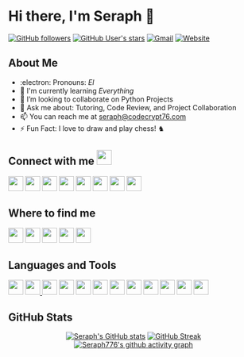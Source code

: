 # Hi there, I'm Seraph 👋

[![GitHub followers](https://img.shields.io/github/followers/seraph776?logo=github&style=for-the-badge)](https://github.com/seraph776)
[![GitHub User's stars](https://img.shields.io/github/stars/seraph776?logo=github&style=for-the-badge)](https://github.com/seraph776)
[![Gmail](https://img.shields.io/badge/-blue?&labelColor=grey&label=Gmail&logo=gmail&logoColor=white&style=for-the-badge)]((mailto:seraph776@gmail.com)) 
[![Website](https://img.shields.io/website?label=Seraph76.com&logo=appveyor&logoColor=green&style=for-the-badge&url=https%3A%2F%2Fseraph76.com%2F)](#)


## About Me
  
- :electron: Pronouns: _El_
- 🌱 I'm currently learning _Everything_ 
- 🤝 I’m looking to collaborate on Python Projects
- 💬 Ask me about: Tutoring, Code Review, and Project Collaboration
- 📫 You can reach me at [seraph@codecrypt76.com](mailto:seraph776@gmail.com)    
- ⚡ Fun Fact: I love to draw and play chess! ♞
<!-- ➡️ Checkout my [portfolio](https://github.com/seraph776/CodeCrypt776).-->

<!--
I am a Code-Blooded Python Engineer and Web Developer. I specialize in web scraping, social media mining, and data visualization using Python programming. I have a strong working knowledge of algorithms, data structures, object-oriented programming and cybersecurity concepts. I am an experienced problem-solver capable of working independently or in a team environment.<br> 
[![Twitter Follow](https://img.shields.io/twitter/follow/seraph776?color=blue&logo=twitter&style=for-the-badge)](https://twitter.com/seraph776)
-->

 ## Connect with me <img src="https://media.giphy.com/media/iY8CRBdQXODJSCERIr/giphy.gif" width="30px">

<a href="https://www.linkedin.com/in/wmassey776/"><img src="https://cdn.jsdelivr.net/npm/simple-icons@3.0.1/icons/linkedin.svg" height="30" width="30"/></a>
<a href="https://www.youtube.com/channel/UCubvql5Iyb2wc5jMWISDieA/playlists"><img src="https://cdn.jsdelivr.net/npm/simple-icons@3.0.1/icons/youtube.svg" height="30" width="30"/></a>
<a href="https://twitter.com/seraph776"><img src="https://cdn.jsdelivr.net/npm/simple-icons@3.0.1/icons/twitter.svg" height="30" width="30"/></a>
<a href="https://dev.to/seraph776"><img src="https://cdn.jsdelivr.net/npm/simple-icons@3.0.1/icons/dev-dot-to.svg" height="30" width="30"/></a>
<a href="https://stackoverflow.com/users/14462728/seraph"><img src="https://cdn.jsdelivr.net/npm/simple-icons@3.0.1/icons/stackoverflow.svg" height="30" width="30"/></a>
<a href="https://www.codecademy.com/profiles/Seraph776"><img src="https://cdn.jsdelivr.net/npm/simple-icons@3.0.1/icons/codecademy.svg" height="30" width="30"/></a>
<a href="https://www.reddit.com/user/seraph776"><img src="https://cdn.jsdelivr.net/npm/simple-icons@3.0.1/icons/reddit.svg" height="30" width="30"/></a>
<a href="https://discordapp.com/users/766170036364247073"><img src="https://cdn.jsdelivr.net/npm/simple-icons@3.0.1/icons/discord.svg" height="30" width="30"/></a>


## Where to find me


<a href="https://www.codewars.com/users/seraph776"><img src="https://cdn.jsdelivr.net/npm/simple-icons@3.0.1/icons/codewars.svg" height="30" width="30"/></a>
<a href="https://www.hackerrank.com/seraph776"><img src="https://cdn.jsdelivr.net/npm/simple-icons@3.0.1/icons/hackerrank.svg" height="30" width="30"/></a>
<a href="https://leetcode.com/seraph776/"><img src="https://cdn.jsdelivr.net/npm/simple-icons@3.0.1/icons/leetcode.svg" height="30" width="30"/></a>
<a href="https://exercism.org/profiles/seraph776"><img src="https://cdn.jsdelivr.net/npm/simple-icons@3.0.1/icons/codechef.svg" height="30" width="30"/></a>
<a href="https://www.codechef.com/users/seraph776"><img src="https://cdn.jsdelivr.net/npm/simple-icons@3.0.1/icons/exercism.svg" height="30" width="30"/></a>



  
## Languages and Tools


  
<a href="#"><img src="https://cdn.jsdelivr.net/npm/simple-icons@3.0.1/icons/visualstudiocode.svg" height="30" width="30"/></a>
<a href="#"><img src="https://cdn.jsdelivr.net/npm/simple-icons@3.0.1/icons/python.svg" height="30" width="30"/> </a>
<a href="#"><img src="https://cdn.jsdelivr.net/npm/simple-icons@3.0.1/icons/git.svg" height="30" width="30"/></a>
<a href="#"><img src="https://cdn.jsdelivr.net/npm/simple-icons@3.0.1/icons/github.svg" height="30" width="30"/></a>
<a href="#"><img src="https://cdn.jsdelivr.net/npm/simple-icons@3.0.1/icons/cplusplus.svg" height="30" width="30"/></a>
<a href="#"><img src="https://cdn.jsdelivr.net/npm/simple-icons@3.0.1/icons/php.svg" height="30" width="30"/></a>
<a href="#"><img src="https://cdn.jsdelivr.net/npm/simple-icons@3.0.1/icons/javascript.svg" height="30" width="30"/></a>
<a href="#"><img src="https://cdn.jsdelivr.net/npm/simple-icons@3.0.1/icons/html5.svg" height="30" width="30"/></a>
<a href="#"><img src="https://cdn.jsdelivr.net/npm/simple-icons@3.0.1/icons/css3.svg" height="30" width="30"/></a>
<a href="#"><img src="https://cdn.jsdelivr.net/npm/simple-icons@3.0.1/icons/react.svg" height="30" width="30"/></a>
<a href="#"><img src="https://cdn.jsdelivr.net/npm/simple-icons@3.0.1/icons/mongodb.svg" height="30" width="30"/></a>
<a href="#"><img src="https://cdn.jsdelivr.net/npm/simple-icons@3.0.1/icons/mysql.svg" height="30" width="30"/></a>
 </div> 


  
## GitHub Stats

<div align="center">

[![Seraph's GitHub stats](https://github-readme-stats.vercel.app/api?username=seraph776&count_private=true&title_color=7A7ADB&amp;icon_color=2234AE&amp;text_color=D3D3D3&amp;bg_color=0,000000,130F40&show_icons=true)](https://github.com/seraph776) 
[![GitHub Streak](https://github-readme-streak-stats.herokuapp.com/?user=seraph776&theme=tokyonight)](https://github.com/seraph776)
[![Seraph776's github activity graph](https://activity-graph.herokuapp.com/graph?username=seraph776&theme=redical)](https://github.com/seraph776)


<!-- OLD CODE

[![Top Langs](https://github-readme-stats.vercel.app/api/top-langs/?username=seraph776&exclude_repo=seraph776.github.io&langs_count=5&layout=compact&&title_color=fff&icon_color=6a9fb5&text_color=9f9f9f&bg_color=151515)](#)
---
### 📕 Latest Blog post

- Blah
- Blah 
- Blah

[![Stack Exchange reputation](https://img.shields.io/stackexchange/stackoverflow/r/14462728?logo=stackoverflow&style=for-the-badge)](https://stackoverflow.com/users/14462728/seraph)

### Support my Work

➡️ Subscribestar: https://tinyurl.com/ek288teb    
➡️ Patreon: https://tinyurl.com/yckjyby4


### Donations

[![Donate](https://img.shields.io/badge/--blue?&label=Coinbase&logo=coinbase&logoColor=white&style=for-the-badge)](https://commerce.coinbase.com/checkout/7f613ea3-4eae-4a9d-8eb1-8a147b7e4457) 
[![Donate](https://img.shields.io/badge/--blue?&label=Bitcoin&logo=bitcoin&logoColor=white&style=for-the-badge)](https://commerce.coinbase.com/checkout/7f613ea3-4eae-4a9d-8eb1-8a147b7e4457) 
[![Donate](https://img.shields.io/badge/--blue?&label=Paypal&logo=paypal&logoColor=white&style=for-the-badge)](https://commerce.coinbase.com/checkout/7f613ea3-4eae-4a9d-8eb1-8a147b7e4457)


### Old Social MEdia and Gamming
[![Codewars](https://img.shields.io/badge/-blue?&labelColor=black&label=Codewars&logo=codewars&logoColor=white)](https://www.codewars.com/users/seraph776)
[![Hackerrank](https://img.shields.io/badge/-blue?&labelColor=black&label=HackerRank&logo=hackerrank&logoColor=white)](https://www.hackerrank.com/seraph776)
[![Leet Code](https://img.shields.io/badge/-blue?&labelColor=black&label=Leet%20Code&logo=leetcode&logoColor=white)](https://leetcode.com/seraph776/) 
[![Chess](https://img.shields.io/badge/-blue?&labelColor=black&label=Chess.com&logo=lichess&logoColor=white)](https://www.chess.com/member/seraph776) 
[![Coderwall](https://img.shields.io/badge/-blue?label=Coderwall&logo=coderwall&logoColor=white)](https://coderwall.com/seraph776) 
[![CodersRank](https://img.shields.io/badge/-blue?label=Coders%20Rank&logo=codersrank&logoColor=white)](https://profile.codersrank.io/user/seraph776)
[![CodeProject](https://img.shields.io/badge/-blue?label=Code%20Project&logo=codeproject&logoColor=white)](https://www.codeproject.com/Members/seraph776) 
[![LinkedIn](https://img.shields.io/badge/-blue?label=LinkedIn&logo=linkedin&logoColor=white)](https://www.linkedin.com/in/wmassey776/)
[![Reddit](https://img.shields.io/badge/-blue?&labelColor=black&label=Reddit&logo=reddit&logoColor=white)](https://www.reddit.com/user/seraph776)
[![Discord](https://img.shields.io/badge/-blue?&labelColor=black&label=Discord&logo=discord&logoColor=white)](https://discordapp.com/users/766170036364247073) 
[![StackOverflow](https://img.shields.io/badge/-blue?&labelColor=black&label=Sack%20OverFlow&logo=stackoverflow&logoColor=white)](https://stackoverflow.com/users/14462728/seraph776) 
[![Codecademy](https://img.shields.io/badge/-blue?&labelColor=black&label=Codecademy&logo=codecademy&logoColor=white)](https://www.codecademy.com/profiles/Seraph776)
[![Resume](https://img.shields.io/badge/Resume-blue?logo=docusign&logoColor=white)](https://github.com/seraph776/seraph776/raw/main/resources/resume.pdf) 

## Typing effect
[![Typing SVG](https://readme-typing-svg.herokuapp.com?font=Ariel&color=%235580A1&lines=I+specialize+in+Web+Scraping%2C;and+Data+Visualization!;I'm+just+here+to+code+something...)](https://git.io/typing-svg)


I consider myself a Student of Life, for Life. The more I Learn, the more "I know that I know nothing - Socrates."
Which compels me to Learn something New every day. Some of my interests include:

-->


<!--

**seraph776/seraph776** is a ✨ _special_ ✨ repository because its `README.md` (this file) appears on your GitHub profile.

Here are some ideas to get you started:

- 🔭 I’m currently working on ...
- 🌱 I’m currently learning ...
- 👯 I’m looking to collaborate on ...
- 🤔 I’m looking for help with ...
- 💬 Ask me about ...
- 📫 How to reach me: ...
- 😄 Pronouns: ...
- ⚡ Fun fact: ...
- 🤝🙂
-->
